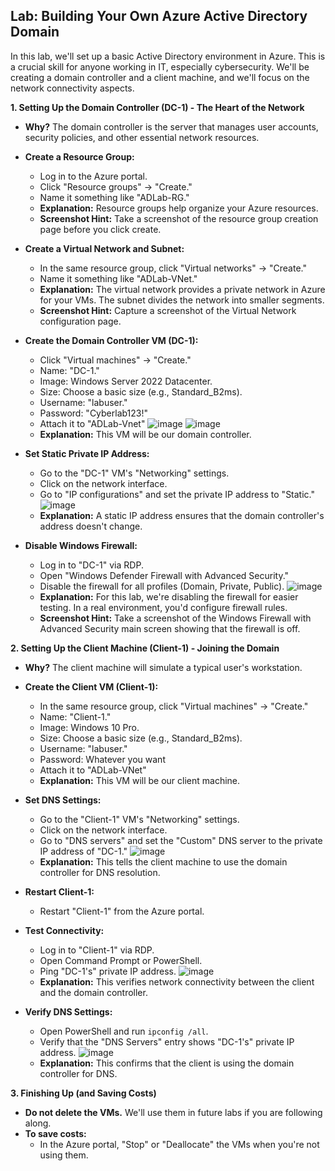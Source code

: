 ## Lab: Building Your Own Azure Active Directory Domain

In this lab, we'll set up a basic Active Directory environment in Azure. This is a crucial skill for anyone working in IT, especially cybersecurity. We'll be creating a domain controller and a client machine, and we'll focus on the network connectivity aspects.

**1. Setting Up the Domain Controller (DC-1) - The Heart of the Network**

* **Why?** The domain controller is the server that manages user accounts, security policies, and other essential network resources.
* **Create a Resource Group:**
    * Log in to the Azure portal.
    * Click "Resource groups" -> "Create."
    * Name it something like "ADLab-RG."
    * **Explanation:** Resource groups help organize your Azure resources.
    * **Screenshot Hint:** Take a screenshot of the resource group creation page before you click create.
* **Create a Virtual Network and Subnet:**
    * In the same resource group, click "Virtual networks" -> "Create."
    * Name it something like "ADLab-VNet."
    * **Explanation:** The virtual network provides a private network in Azure for your VMs. The subnet divides the network into smaller segments.
    * **Screenshot Hint:** Capture a screenshot of the Virtual Network configuration page.
* **Create the Domain Controller VM (DC-1):**
    * Click "Virtual machines" -> "Create."
    * Name: "DC-1."
    * Image: Windows Server 2022 Datacenter.
    * Size: Choose a basic size (e.g., Standard_B2ms).
    * Username: "labuser."
    * Password: "Cyberlab123!"
    * Attach it to "ADLab-Vnet"
 ![image](https://github.com/user-attachments/assets/e01de368-06c0-45ae-ab65-0b8fc7c648cc)
      ![image](https://github.com/user-attachments/assets/62d7b7b2-030f-4e08-9d5e-ea063d28f8dd)
    * **Explanation:** This VM will be our domain controller.
   
* **Set Static Private IP Address:**
    * Go to the "DC-1" VM's "Networking" settings.
    * Click on the network interface.
    * Go to "IP configurations" and set the private IP address to "Static."
      ![image](https://github.com/user-attachments/assets/dd2471e8-12f0-40cc-8470-531fb5d538c7)
    * **Explanation:** A static IP address ensures that the domain controller's address doesn't change.
   
* **Disable Windows Firewall:**
    * Log in to "DC-1" via RDP.
    * Open "Windows Defender Firewall with Advanced Security."
    * Disable the firewall for all profiles (Domain, Private, Public).
      ![image](https://github.com/user-attachments/assets/fb3e1bc8-a678-480a-8aa0-26da55360aeb)
    * **Explanation:** For this lab, we're disabling the firewall for easier testing. In a real environment, you'd configure firewall rules.
    * **Screenshot Hint:** Take a screenshot of the Windows Firewall with Advanced Security main screen showing that the firewall is off.

**2. Setting Up the Client Machine (Client-1) - Joining the Domain**

* **Why?** The client machine will simulate a typical user's workstation.
* **Create the Client VM (Client-1):**
    * In the same resource group, click "Virtual machines" -> "Create."
    * Name: "Client-1."
    * Image: Windows 10 Pro.
    * Size: Choose a basic size (e.g., Standard_B2ms).
    * Username: "labuser."
    * Password: Whatever you want
    * Attach it to "ADLab-VNet" 
    * **Explanation:** This VM will be our client machine.
 
* **Set DNS Settings:**
    * Go to the "Client-1" VM's "Networking" settings.
    * Click on the network interface.
    * Go to "DNS servers" and set the "Custom" DNS server to the private IP address of "DC-1."
      ![image](https://github.com/user-attachments/assets/ea7c5406-5aa1-40db-9756-5ad9bc4e0a44)
    * **Explanation:** This tells the client machine to use the domain controller for DNS resolution.
    
* **Restart Client-1:**
    * Restart "Client-1" from the Azure portal.
* **Test Connectivity:**
    * Log in to "Client-1" via RDP.
    * Open Command Prompt or PowerShell.
    * Ping "DC-1's" private IP address.
      ![image](https://github.com/user-attachments/assets/cf2f3090-111c-47ed-8946-ac418ab6514d)
    * **Explanation:** This verifies network connectivity between the client and the domain controller.
   
* **Verify DNS Settings:**
    * Open PowerShell and run `ipconfig /all`.
    * Verify that the "DNS Servers" entry shows "DC-1's" private IP address.
      ![image](https://github.com/user-attachments/assets/a6f74396-f845-4b18-b076-62541a4f3f53)
    * **Explanation:** This confirms that the client is using the domain controller for DNS.
    

**3. Finishing Up (and Saving Costs)**

* **Do not delete the VMs.** We'll use them in future labs if you are following along.
* **To save costs:**
    * In the Azure portal, "Stop" or "Deallocate" the VMs when you're not using them.
   
